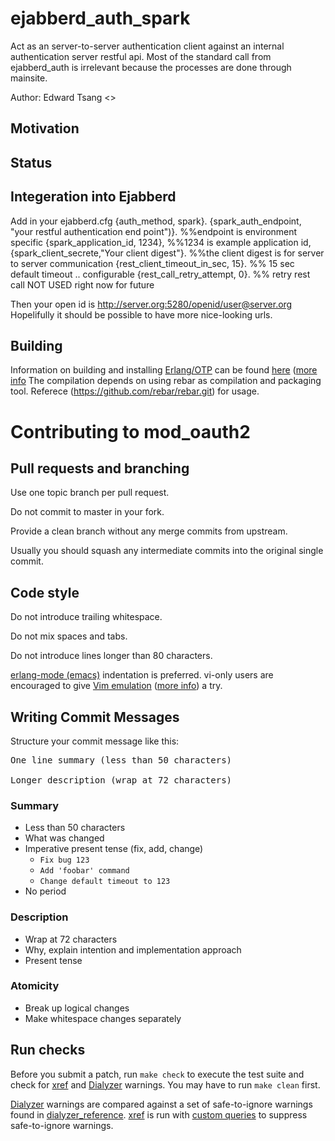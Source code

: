 ejabberd_auth_spark 
==========

Act as an server-to-server authentication client against an internal authentication server restful api.
Most of the standard call from ejabberd_auth is irrelevant because the processes are done through mainsite.

Author: Edward Tsang <>

Motivation
-------------

Status
-------


Integeration into Ejabberd
---------------------------

Add in your ejabberd.cfg
{auth_method, spark}.
{spark_auth_endpoint, "your restful authentication end point")}.  %%endpoint is environment specific
{spark_application_id, 1234},  %%1234 is example application id,
{spark_client_secrete,"Your client digest"}. %%the client digest is for server to server communication
{rest_client_timeout_in_sec, 15}. %% 15 sec default timeout .. configurable
{rest_call_retry_attempt, 0}.  %% retry rest call NOT USED right now for future


Then your open id is    http://server.org:5280/openid/user@server.org
Hopelifully it should be possible to have more nice-looking urls.

Building
--------

Information on building and installing [Erlang/OTP](http://www.erlang.org) can
be found [here](https://github.com/erlang/otp/wiki/Installation) ([more
info](https://github.com/erlang/otp/blob/master/INSTALL.md)
The compilation depends on using rebar as compilation and packaging tool.
Referece (https://github.com/rebar/rebar.git) for usage.

Contributing to mod_oauth2
==========================

Pull requests and branching
---------------------------

Use one topic branch per pull request.

Do not commit to master in your fork.

Provide a clean branch without any merge commits from upstream.

Usually you should squash any intermediate commits into the original single commit.

Code style
----------

Do not introduce trailing whitespace.

Do not mix spaces and tabs.

Do not introduce lines longer than 80 characters.

[erlang-mode (emacs)](http://www.erlang.org/doc/man/erlang.el.html) indentation
is preferred.  vi-only users are encouraged to give [Vim
emulation](http://emacswiki.org/emacs/Evil) ([more
info](https://gitorious.org/evil/pages/Home)) a try.

Writing Commit Messages
-----------------------

Structure your commit message like this:

<pre>
One line summary (less than 50 characters)

Longer description (wrap at 72 characters)
</pre>

### Summary

* Less than 50 characters
* What was changed
* Imperative present tense (fix, add, change)
  * `Fix bug 123`
  * `Add 'foobar' command`
  * `Change default timeout to 123`
* No period

### Description

* Wrap at 72 characters
* Why, explain intention and implementation approach
* Present tense

### Atomicity

* Break up logical changes
* Make whitespace changes separately

Run checks
----------

Before you submit a patch, run ``make check`` to execute the test suite and
check for [xref](http://www.erlang.org/doc/man/xref.html) and
[Dialyzer](http://www.erlang.org/doc/man/dialyzer.html) warnings. You may have
to run ``make clean`` first.

[Dialyzer](http://www.erlang.org/doc/man/dialyzer.html) warnings are compared
against a set of safe-to-ignore warnings found in
[dialyzer_reference](https://raw.github.com/rebar/rebar/master/dialyzer_reference).
[xref](http://www.erlang.org/doc/man/xref.html) is run with [custom
queries](https://raw.github.com/rebar/rebar/master/rebar.config) to suppress
safe-to-ignore warnings.


